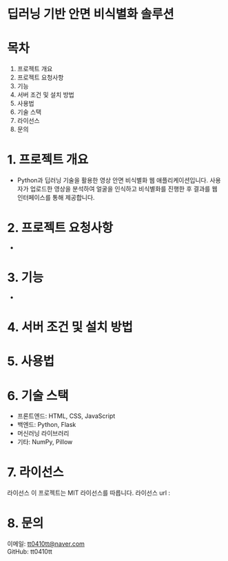 # 딥러닝 기반 안면 비식별화 솔루션

# 목차
1. 프로젝트 개요
2. 프로젝트 요청사항
3. 기능
4. 서버 조건 및 설치 방법
5. 사용법
6. 기술 스택
7. 라이선스
8. 문의

# 1. 프로젝트 개요
- Python과 딥러닝 기술을 활용한 영상 안면 비식별화 웹 애플리케이션입니다. 
사용자가 업로드한 영상을 분석하여 얼굴을 인식하고 비식별화를 진행한 후 결과를 웹 인터페이스를 통해 제공합니다.

# 2. 프로젝트 요청사항
- 

# 3. 기능
- 

# 4. 서버 조건 및 설치 방법

# 5. 사용법

# 6. 기술 스택
- 프론트엔드: HTML, CSS, JavaScript
- 백엔드: Python, Flask
- 머신러닝 라이브러리
- 기타: NumPy, Pillow


# 7. 라이선스
라이선스
이 프로젝트는 MIT 라이선스를 따릅니다. 
라이선스 url : 

# 8. 문의
이메일: tt0410tt@naver.com  
GitHub: tt0410tt
